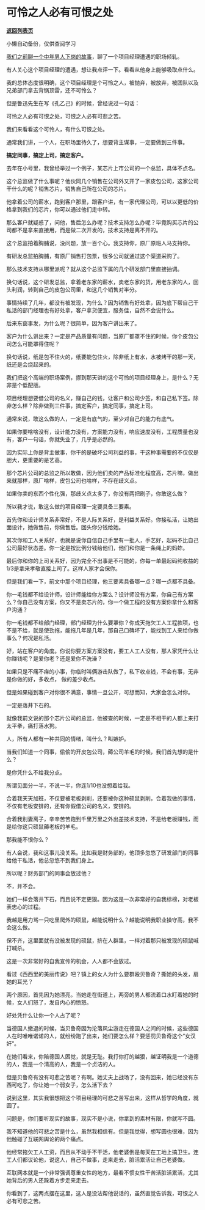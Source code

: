 # 可怜之人必有可恨之处

[**返回列表页**](/gzh/记忆承载)

小懒自动备份，仅供查阅学习

[我们之前聊一个中年男人下岗的故事](http://mp.weixin.qq.com/s?__biz=MzU0MjYwNDU2Mw==&mid=2247501643&idx=2&sn=070008d66c8147946dd1997c35f56953&chksm=fb1aab37cc6d2221ddbc63cf748eb6ab5201042f634e5c574c3907ff3e9629602f654a9d8c5c&scene=21#wechat_redirect)，聊了一个项目经理遭遇的职场倾轧。

  

有人关心这个项目经理的遭遇，想让我点评一下。看看从他身上能够吸取点什么。

  

我的总体态度很明确，这个项目经理是个可怜之人，被抛弃，被放弃，被团队以及兄弟部门拿去背锅顶雷，还不可怜么？  

  

但是鲁迅先生在写《孔乙己》的时候，曾经说过一句话：  

  

可怜之人必有可恨之处，可恨之人必有可悲之苦。

  

我们来看看这个可怜人，有什么可恨之处。  

  

通常我们讲，一个人，在职场里待久了，想要背主谋事，一定要做到三件事。  

  

 **搞定同事，搞定上司，搞定客户。**

  

去年在小号里，我曾经举过一个例子，某芯片上市公司的一个总监，具体不点名。  

  

这个总监做了什么事呢？他伙同几个销售在公司外又开了一家皮包公司，这家公司干什么的呢？销售芯片，销售自己所在公司的芯片。

  

他拿着公司的薪水，跑到客户那里，跟客户讲，有一家代理公司，可以以更低的价格拿到我们的芯片，你可以通过他们走中转。

  

那么客户就疑惑了，问他，售后怎么办呢？技术支持怎么办呢？毕竟购买芯片的公司都不是拿来直接用，而是做二次开发的，技术支持是离不开的。

  

这个总监拍着胸脯说，没问题，放一百个心。我支持你，原厂原班人马支持你。

  

有研发总监拍胸脯，有原厂销售打包票，很多公司就通过这个渠道采购了。  

  

那么技术支持从哪里派呢？就从这个总监下属的几个研发部门里直接抽调。

  

换句话说，这个研发总监，拿着老东家的薪水，卖老东家的货，用老东家的人，回头利润，转到自己的皮包公司里，和这几个销售对半分。

  

事情持续了几年，都没有被发现，为什么？因为销售有好处拿，因为底下帮自己干私活的部门经理也有好处拿，客户拿货便宜，服务佳，自然不会说什么。  

  

后来东窗事发，为什么呢？很简单，因为客户讲出来了。  

  

客户为什么讲出来？一定是产品质量有问题，当原厂都罩不住的时候，你个皮包公司怎么可能罩得住呢？

  

换句话说，纸是包不住火的，纸要能包住火，除非纸上有水，水被烤干的那一天，纸还是会烧起来的。  

  

我们把这个高端的职场案例，挪到那天讲的这个可怜的项目经理身上，是什么？无非是个低配版。  

  

项目经理想要借公司的名义，赚自己的钱，让客户和公司少签，和自己私下签。除非怎么样？除非做到三件事，搞定客户，搞定同事，搞定上司。  

  

通常来说，敢这么做的人，一定是有底气的，至少对自己的能力有底气。

  

如果你要啥啥没有，设计能力没有，方案能力没有，响应速度没有，工程质量也没有，客户一句话，你就失业了，几乎是必然的。  

  

因为实际上你是背主做事，你干的是破坏公司利益的事，干这种事需要的不仅仅是胆大，更重要的是艺高。

  

那个芯片公司的总监之所以敢做，因为他们卖的产品标准化程度高，芯片嘛，做出来就那样，原厂啥样，皮包公司也啥样，不存在歧义点。  

  

如果你卖的东西个性化强，那歧义点太多了，你没有两把刷子，你敢这么做？

  

所以我才说，敢这么做的项目经理一定要具备三要素。  

  

首先你和设计师关系非常好，不是人际关系好，是利益关系好。你接私活，让她出面设计，她做售前，你做售后。回头你分钱给她。

  

其次你和工人关系好，也就是说你自信自己手里有一批人，手艺好，起码不比自己公司最好状态差。你一定是按比例分钱给他们，他们和你是一条绳上的蚂蚱。  

  

最后你和你的上司关系好，因为完全不出事是不可能的，你每一单最起码纯收益的1/3是拿来孝敬直接上司了。这样人家才会保你。

  

但是我们看一下，前文中那个项目经理，他三要素具备哪一点？哪一点都不具备。

  

你一毛钱都不给设计师，设计师能给你方案么？设计师没有方案，你自己有方案么？你自己没有方案，你又不是卖芯片的，你一个做工程的没有方案你拿什么和客户沟通？  

  

你一毛钱都不给部门经理，部门经理为什么要罩你？你成天拖欠工人工程款项，也不是不给，就是使劲拖，能拖几年是几年，那自己口碑坏了，能找到工人来给你做事么？何况是私活。

  

好，站在客户的角度。你说你要方案方案没有，要工人工人没有，那人家凭什么让你赚钱呢？是爱你老？还是爱你不洗澡？

  

如果只是不痛不痒的小事，你临时叫俩游击队做了，私下收点钱，不会有事，无非是你做的好，多收点， 做的差少收点。

  

但是如果碰到客户对你很不满意，事情一旦公开，可想而知，大家会怎么对你。

  

一定是落井下石的。  

  

就像我前文说的那个芯片公司的总监，他被查的时候，一定是不相干的人都上来打太平拳，痛打落水狗。  

  

人，所有人都有一种共同的情绪，叫什么？叫嫉妒。  

  

当我们知道一个同事，偷偷的开皮包公司，薅公司羊毛的时候，我们首先想的是什么？

  

是你凭什么不给我分点。

  

所谓见面分一半，不说一半，你连1/10也没想着给我。

  

合着我天天加班，不仅要被老板剥削，还要被你这种硕鼠剥削，合着我做的事情，不仅有老板安排的，还有你假借公司的名义，安排的。

  

合着我别妻离子，辛辛苦苦跑到千里万里之外出差技术支持，不是给老板赚钱，而是给你这只硕鼠薅老板的羊毛。

  

那我能不恨你么？

  

有人会说，我和这事儿没关系。比如我是财务部的，他顶多忽悠了研发部门的同事给他干私活，他总忽悠不到我们身上。  

  

所以呢？财务部门的同事会放过他？  

  

不，并不会。

  

她们一样会落井下石，而且说不定更狠。因为这是一次非常好的自我标榜，对老板表忠心的过程。  

  

我越是用力骂一只吃里爬外的硕鼠，越能说明什么？越能说明我职业操守高，我不会这么做。  

  

保不齐，这里面就有没被发现的硕鼠，挤在人群里，一样对着那只被发现的硕鼠喊打喊杀。  

  

这是一次非常好的自我宣传的机会，人人都不会放过。

  

看过《西西里的美丽传说》吧？镇上的女人为什么要群殴贝鲁奇？撕她的头发，扇她的耳光？

  

两个原因，首先因为她漂亮。当她走在街道上，两旁的男人都流着口水盯着她的时候，女人们怒了，发自内心的愤怒。

  

好处凭什么让你一个人占了呢？  

  

当德国人撤退的时候，当贝鲁奇因为沦落风尘游走在德国人之间的时候，这些德国人在时唯唯诺诺的人，就纷纷跑了出来，她们要怎么样？要惩罚贝鲁奇这个“女汉奸”。

  

在她们看来，你陪德国人困觉，就是无耻。我打你打的越狠，越证明我是一个道德的人，我是一个清高的人，我是一个贞洁的人。  

  

但是贝鲁奇有没有可悲之苦呢？有啊。她丈夫上战场了，没有回来，她已经没有东西可吃了，你让她一个弱女子，怎么活下去？

  

说到这里，其实我很想把这个项目经理的可悲之苦写出来，这样从哲学的角度，就圆了。  

  

问题是，你们要听现实的故事，现实不是小说，你拿到的素材有限，你就写不圆。

  

我不知道他的可悲之苦是什么，虽然我相信有。但是我觉得，想写圆也很难，因为他触碰了互联网舆论的两个痛点。  

  

他经常拖欠工人工资，而且从不动手不干活，他老婆倒是每天在工地上搞卫生。连工人们都议论他，说这人，自己不做事，走来走去，脏活累活让自己老婆做。

  

互联网本就是一个非常强调尊重女性的地方，最看不惯女性干苦活脏活累活，尤其她背后的男人还跺着方步走来走去。

  

你看到了，这两点摆在这里，这人是没法帮他说话的，虽然直觉告诉我，可恨之人必有可悲之苦。

